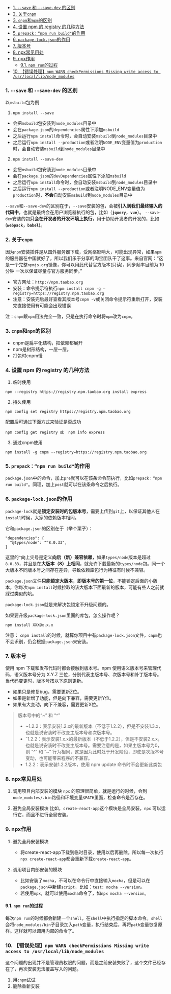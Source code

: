 - [1. `--save` 和 `--save-dev` 的区别](#1---save-和---save-dev-的区别)
- [2. 关于`cnpm`](#2-关于cnpm)
- [3. `cnpm`和`npm`的区别](#3-cnpm和npm的区别)
- [4. 设置 npm 的 registry 的几种方法](#4-设置-npm-的-registry-的几种方法)
- [5. `prepack：“npm run build"`的作用](#5-prepacknpm-run-build的作用)
- [6. `package-lock.json`的作用](#6-package-lockjson的作用)
- [7. 版本号](#7-版本号)
- [8. npx常见用处](#8-npx常见用处)
- [9. npx作用](#9-npx作用)
  - [9.1. `npm run`的过程](#91-npm-run的过程)
- [10. 【错误处理】`npm WARN checkPermissions Missing write access to /usr/local/lib/node_modules`](#10-错误处理npm-warn-checkpermissions-missing-write-access-to-usrlocallibnode_modules)



### 1. `--save` 和 `--save-dev` 的区别

以`msbuild`包为例

1. `npm install --save`

- 会把`msbuild`包安装到`node_modules`目录中
- 会在`package.json`的`dependencies`属性下添加`msbuild`
- 之后运行`npm install`命令时，会自动安装`msbuild`到`node_modules`目录中
- 之后运行`npm install --production`或者注明`NODE_ENV`变量值为`production`时，会自动安装`msbuild`到`node_modules`目录中

2. `npm install --save-dev`

- 会把`msbuild`包安装到`node_modules`目录中
- 会在`package.json`的`devDependencies`属性下添加`msbuild`
- 之后运行`npm install`命令时，会自动安装`msbuild`到`node_modules`目录中
- 之后运行`npm install --production`或者注明NODE_ENV变量值为`production`时，**不会**自动安装`msbuild`到`node_modules`目录中

`--save`和`--save-dev`的区别在于，`--save`安装的包，会被**引入到我们最终输入的代码中**，也就是最终会在用户浏览器执行的包，比如（**`jquery`**，**`vue`**）。 `--save-dev`安装的包**只会在开发者的开发环境上执行**，用于协助开发者的开发的，比如(**`webpack`，`babel`**)。


### 2. 关于`cnpm`

因为`npm`安装插件是从国外服务器下载，受网络影响大，可能出现异常，如果`npm`的服务器在中国就好了，所以我们乐于分享的淘宝团队干了这事。来自官网：“这是一个完整`npmjs.org`镜像，你可以用此代替官方版本(只读)，同步频率目前为 10分钟 一次以保证尽量与官方服务同步。”

- 官方网址：`http://npm.taobao.org`
- 安装：命令提示符执行`npm install cnpm -g –registry=https://registry.npm.taobao.org`
- 注意：安装完后最好查看其版本号`cnpm -v`或关闭命令提示符重新打开，安装完直接使用有可能会出现错误

注：`cnpm`跟`npm`用法完全一致，只是在执行命令时将`npm`改为`cnpm`。



### 3. `cnpm`和`npm`的区别

- cnpm是扁平化结构，把依赖都展开
- npm是树形结构，一层一层。
- 打包时cnpm慢



### 4. 设置 npm 的 registry 的几种方法

1. 临时使用

```
npm --registry https://registry.npm.taobao.org install express
```

2. 持久使用

```
npm config set registry https://registry.npm.taobao.org
```

配置后可通过下面方式来验证是否成功 

```
npm config get registry 或  npm info express
```

3. 通过cnpm使用

```
npm install -g cnpm --registry=https://registry.npm.taobao.org
```



### 5. `prepack：“npm run build"`的作用

`package.json`中的命令，加上`pre`就可以在该条命令前执行，比如`prepack：“npm run build"`。同理，加上`post`就可以在该条命令之后执行。



### 6. `package-lock.json`的作用

`package-lock`就是**锁定安装时的包版本号**，需要上传到`git`上，以保证其他人在`install`时候，大家的依赖版本相同。

它和`package.json`的区别在于（举个栗子）：

```
"dependencies": {
  "@types/node": "^8.0.33",
}
```

这里的`^`向上尖号是定义**向后（新）兼容依赖**，如果`types/node`版本是超过`8.0.33`，并且是在**大版本（8）上相同**，就允许下载最新的`types/node`包。同一个大版本不同版本号之间存在差异，导致依赖库包行为特征有时候不兼容。

`package.json`文件**只能锁定大版本**，**即版本号的第一位**，不能锁定后面的小版本，你每次`npm install`时候拉取的该大版本下面最新的版本，可能有些人之前就踩过类似的坑。

`package-lock.json`就是来解决包锁定不升级问题的。

如果要升级`package-lock.json`里面的库包，怎么操作呢？

```
npm install XXX@x.x.x 
```

注意：
`cnpm install`的时候，就算你项目中有`package-lock.json`文件，`cnpm`也不会识别，仍会根据`package.json`来安装。


### 7. 版本号

使用 npm 下载和发布代码时都会接触到版本号。npm 使用语义版本号来管理代码，语义版本号分为 X.Y.Z 三位，分别代表主版本号、次版本号和补丁版本号。当代码变更时，版本号按以下原则更新。

- 如果只是修复bug，需要更新Z位。
- 如果是新增了功能，但是向下兼容，需要更新Y位。
- 如果有大变动，向下不兼容，需要更新X位。

> 版本号中的“~” 和 “^”
>
> - ~1.2.2：表示安装1.2.x的最新版本（不低于1.2.2），但是不安装1.3.x，也就是说安装时不改变主版本号和次版本号。
>- ˆ1.2.2：表示安装1.x.x的最新版本（不低于1.2.2），但是不安装2.x.x，也就是说安装时不改变主版本号。需要注意的是，如果主版本号为0，则 “^” 和 “~” 行为相同，这是因为此时处于开发阶段，即使是次版本号变动，也可能带来程序的不兼容。
>- 1.2.2：表示安装1.2.2版本，使用 npm update 命令时不会更新此类包


### 8. npx常见用处

1. 调用项目内部安装的模块
   `npx` 的原理很简单，就是运行的时候，会到`node_modules/.bin`路径和环境变量`$PATH`里面，检查命令是否存在。

2. 避免全局安装模块
   比如，`create-react-app`这个模块是全局安装，`npx` 可以运行它，而且不进行全局安装。


### 9. npx作用

1. 避免全局安装模块
   - 将create-react-app下载到临时目录，使用以后再删除。所以每一次执行`npx create-react-app`都会重新下载`create-react-app`。

2. 调用项目内部安装的模块
   - 比如安装了`mocha`，不可以在命令行中直接输入`mocha`，但是可以在`package.json`中新建`script`，比如：`test: mocha --version`。
   - 若使用`npx`，就可以使用`mocha`命令了，如`npx mocha --version`。

#### 9.1. `npm run`的过程
每次`npm run`的时候都会新建一个`shell`，在`shell`中执行指定的脚本命令。`shell`会将`node_modules/bin`子目录加入`path`变量，执行结束后，再将`path`变量恢复原样。这样就可以调用内部的命令了。


### 10. 【错误处理】`npm WARN checkPermissions Missing write access to /usr/local/lib/node_modules`

这个问题的出现并不是管理员权限的问题，而是之前安装失败了，这个文件已经存在了，再次安装无法覆盖写入的问题。

1. 用`cnpm`试试
2. 删除重新安装

